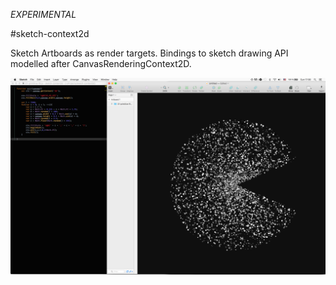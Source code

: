 *EXPERIMENTAL*

#sketch-context2d

Sketch Artboards as render targets. Bindings to sketch drawing API modelled after CanvasRenderingContext2D.

![works](./assets/screenshot.png)
